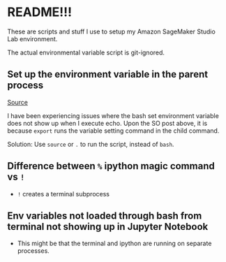 # README!!!
These are scripts and stuff I use to setup my Amazon SageMaker Studio Lab environment.

The actual environmental variable script is git-ignored.

## Set up the environment variable in the parent process
[Source](https://askubuntu.com/questions/53177/bash-script-to-set-environment-variables-not-working)

I have been experiencing issues where the bash set environment variable does not show up when I execute echo.
Upon the SO post above, it is because `export` runs the variable setting command in the child command.

Solution:
Use `source` or `.` to run the script, instead of `bash`.

## Difference between `%` ipython magic command vs `!`
- `!` creates a terminal subprocess

## Env variables not loaded through bash from terminal not showing up in Jupyter Notebook
- This might be that the terminal and ipython are running on separate processes.
